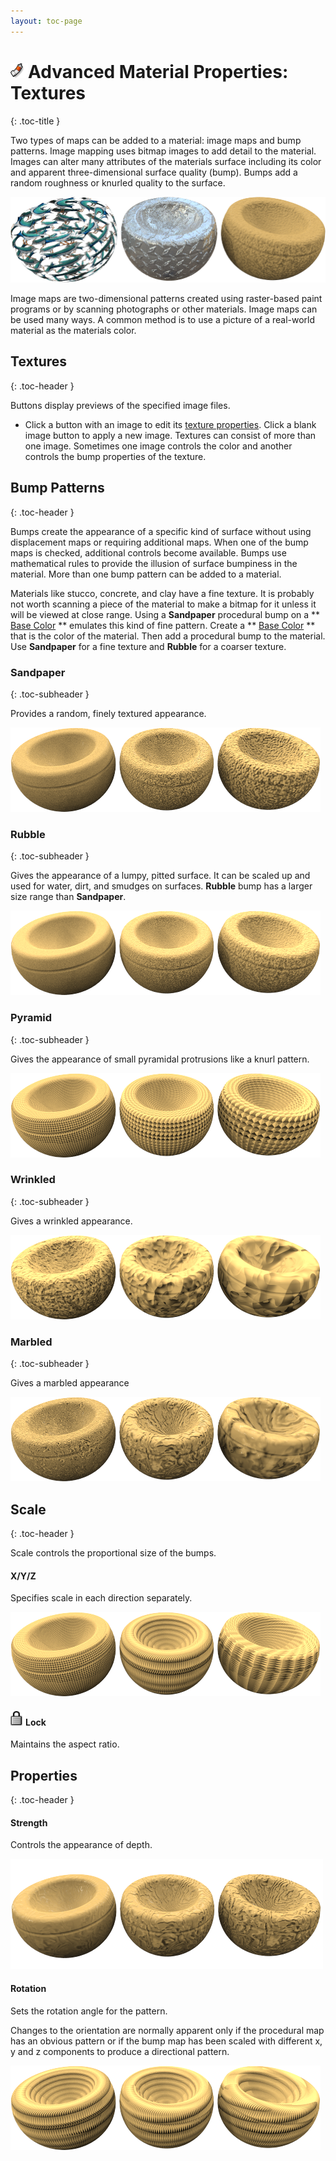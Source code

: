 ```yaml
---
layout: toc-page
---
```



# <img src="../image/icon-materials.png"/>Advanced Material Properties: Textures
{: .toc-title }

Two types of maps can be added to a material: image maps and bump patterns. Image mapping uses bitmap images to add detail to the material. Images can alter many attributes of the materials surface including its color and apparent three-dimensional surface quality (bump). Bumps add a random roughness or knurled quality to the surface.

<img src="textures.png"/>

Image maps are two-dimensional patterns created using raster-based paint programs or by scanning photographs or other materials. Image maps can be used many ways. A common method is to use a picture of a real-world material as the materials color.


## Textures
{: .toc-header }

Buttons display previews of the specified image files.

 * Click a button with an image to edit its [texture properties](texture-properties-main.html). Click a blank image button to apply a new image.
Textures can consist of more than one image. Sometimes one image controls the color and another controls the bump properties of the texture.


## Bump Patterns
{: .toc-header }

Bumps create the appearance of a specific kind of surface without using displacement maps or requiring additional maps. When one of the bump maps is checked, additional controls become available. Bumps use mathematical rules to provide the illusion of surface bumpiness in the material. More than one bump pattern can be added to a material.

Materials like stucco, concrete, and clay have a fine texture. It is probably not worth scanning a piece of the material to make a bitmap for it unless it will be viewed at close range. Using a **Sandpaper** procedural bump on a ** [Base Color](advanced-material-properties-main.html#color) ** emulates this kind of fine pattern. Create a ** [Base Color](advanced-material-properties-main.html#color) ** that is the color of the material. Then add a procedural bump to the material. Use **Sandpaper** for a fine texture and **Rubble** for a coarser texture.


### Sandpaper
{: .toc-subheader }

Provides a random, finely textured appearance.

<img src="sandpaper.png"/>


### Rubble
{: .toc-subheader }

Gives the appearance of a lumpy, pitted surface. It can be scaled up and used for water, dirt, and smudges on surfaces. **Rubble** bump has a larger size range than **Sandpaper**.

<img src="rubble.png"/>


### Pyramid
{: .toc-subheader }

Gives the appearance of small pyramidal protrusions like a knurl pattern.

<img src="pyramid.png"/>


### Wrinkled
{: .toc-subheader }

Gives a wrinkled appearance.

<img src="wrinkled.png"/>


### Marbled
{: .toc-subheader }

Gives a marbled appearance

<img src="marbled.png"/>


## Scale
{: .toc-header }

Scale controls the proportional size of the bumps.


#### X/Y/Z

Specifies scale in each direction separately.

<img src="texturescalexy.png"/>


#### <img src="lock.png"/>Lock

Maintains the aspect ratio.


## Properties
{: .toc-header }


#### Strength

Controls the appearance of depth.

<img src="texturestrength.png"/>


#### Rotation

Sets the rotation angle for the pattern.

Changes to the orientation are normally apparent only if the procedural map has an obvious pattern or if the bump map has been scaled with different x, y and z components to produce a directional pattern.

<img src="texturerotated.png"/>

